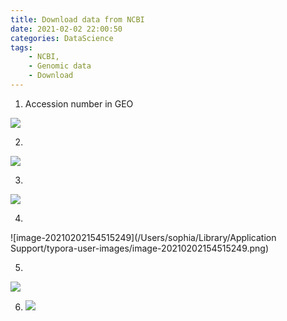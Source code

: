 ```yaml
---
title: Download data from NCBI
date: 2021-02-02 22:00:50
categories: DataScience
tags:
	- NCBI,
	- Genomic data
	- Download
---
```


1. Accession number in GEO

![](https://tva1.sinaimg.cn/large/008eGmZEly1gn98fjikmgj30yp0u0do0.jpg)

2. 

![](https://tva1.sinaimg.cn/large/008eGmZEly1gn98g2hx15j31c20hcjuy.jpg)

3.

![](https://tva1.sinaimg.cn/large/008eGmZEly1gn98gx33hbj30z60u0jym.jpg)

4.

![image-20210202154515249](/Users/sophia/Library/Application Support/typora-user-images/image-20210202154515249.png)

5.

![](https://tva1.sinaimg.cn/large/008eGmZEly1gn98srbuzzj31g10u0ts3.jpg)

6. ![](https://tva1.sinaimg.cn/large/008eGmZEly1gn9jcjhbngj31gv0u07w0.jpg)

   